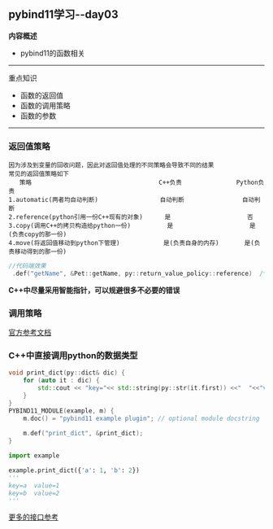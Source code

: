 ## pybind11学习--day03
**内容概述**
- pybind11的函数相关
****
重点知识
- 函数的返回值
- 函数的调用策略
- 函数的参数
****

### 返回值策略
    因为涉及到变量的回收问题，因此对返回值处理的不同策略会导致不同的结果
    常见的返回值策略如下
       策略                                   C++负责               Python负责
    1.automatic(两者均自动判断)                 自动判断                自动判断
    2.reference(python引用一份C++现有的对象)      是                     否
    3.copy(调用C++的拷贝构造给python一份)          是                     是(负责copy的那一份)
    4.move(将返回值移动到python下管理)            是(负责自身的内存)       是(负责移动得到的那一份)
```c++
//代码端效果
 .def("getName", &Pet::getName, py::return_value_policy::reference)  /*在函数定义部分，增加一个策略*/
```
**C++中尽量采用智能指针，可以规避很多不必要的错误**

### 调用策略
[官方参考文档](https://github.com/pybind/pybind11/blob/b6ec0e950c4a12d25cadf492f193ced94f681d6c/tests/test_call_policies.cpp)

### C++中直接调用python的数据类型
```c++
void print_dict(py::dict& dic) {
    for (auto it : dic) {
        std::cout << "key="<< std::string(py::str(it.first)) <<"  "<<"value="<< std::string(py::str(it.second)) <<std::endl;
    }
}
PYBIND11_MODULE(example, m) {
    m.doc() = "pybind11 example plugin"; // optional module docstring
    
    m.def("print_dict", &print_dict);
}
```
```python
import example

example.print_dict({'a': 1, 'b': 2})
'''
key=a  value=1
key=b  value=2
'''
```
[更多的接口参考](https://pybind11.readthedocs.io/en/stable/advanced/pycpp/index.html)